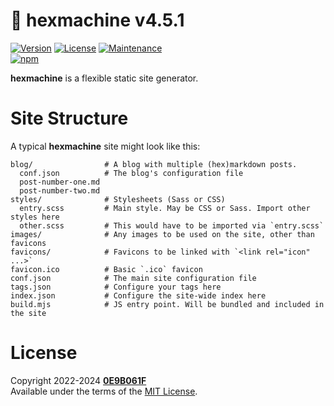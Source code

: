 # :game_die: **hexmachine** v4.5.1
[![Version][icon-ver]][repo]
[![License][icon-lic]][license]
[![Maintenance][icon-mnt]][commits]<br/>
[![npm][icon-npm]][npm]

**hexmachine** is a flexible static site generator.

# Site Structure

A typical **hexmachine** site might look like this:

```
blog/                # A blog with multiple (hex)markdown posts.
  conf.json          # The blog's configuration file
  post-number-one.md 
  post-number-two.md
styles/              # Stylesheets (Sass or CSS)
  entry.scss         # Main style. May be CSS or Sass. Import other styles here
  other.scss         # This would have to be imported via `entry.scss`
images/              # Any images to be used on the site, other than favicons
favicons/            # Favicons to be linked with `<link rel="icon" ...>`
favicon.ico          # Basic `.ico` favicon
conf.json            # The main site configuration file
tags.json            # Configure your tags here
index.json           # Configure the site-wide index here
build.mjs            # JS entry point. Will be bundled and included in the site
```

# License

Copyright 2022-2024 **[0E9B061F][gh]**<br/>
Available under the terms of the [MIT License][license].


[gh]:https://github.com/0E9B061F
[repo]:https://github.com/0E9B061F/hexmachine
[npm]:https://www.npmjs.com/package/hexmachine
[commits]:https://github.com/0E9B061F/hexmachine/commits/master
[license]:https://github.com/0E9B061F/hexmachine/blob/master/LICENSE

[icon-ver]:https://img.shields.io/github/package-json/v/0E9B061F/hexmachine.svg?style=flat-square&logo=github&color=%236e7fd2
[icon-npm]:https://img.shields.io/npm/v/hexmachine.svg?style=flat-square&color=%23de2657
[icon-lic]:https://img.shields.io/github/license/0E9B061F/hexmachine.svg?style=flat-square&color=%236e7fd2
[icon-mnt]:https://img.shields.io/maintenance/yes/2024.svg?style=flat-square